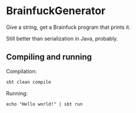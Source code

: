 # BrainfuckGenerator

Give a string, get a Brainfuck program that prints it.

Still better than serialization in Java, probably.

## Compiling and running

Compilation:

```bash
sbt clean compile
```

Running:

```
echo "Hello world!" | sbt run
```
